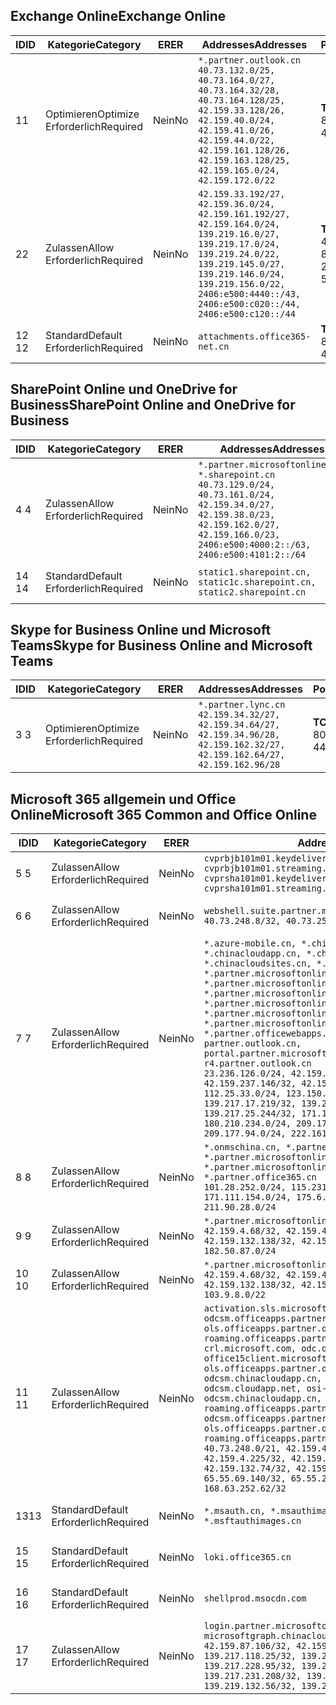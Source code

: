 <!--THIS FILE IS AUTOMATICALLY GENERATED. MANUAL CHANGES WILL BE OVERWRITTEN.-->
<!--Please contact the Office 365 Endpoints team with any questions.-->
<!--China endpoints version 2020033100-->
<!--File generated 2020-06-20 14:00:20.3123-->

## <a name="exchange-online"></a><span data-ttu-id="fb270-101">Exchange Online</span><span class="sxs-lookup"><span data-stu-id="fb270-101">Exchange Online</span></span>

<span data-ttu-id="fb270-102">ID</span><span class="sxs-lookup"><span data-stu-id="fb270-102">ID</span></span> | <span data-ttu-id="fb270-103">Kategorie</span><span class="sxs-lookup"><span data-stu-id="fb270-103">Category</span></span> | <span data-ttu-id="fb270-104">ER</span><span class="sxs-lookup"><span data-stu-id="fb270-104">ER</span></span> | <span data-ttu-id="fb270-105">Addresses</span><span class="sxs-lookup"><span data-stu-id="fb270-105">Addresses</span></span> | <span data-ttu-id="fb270-106">Ports</span><span class="sxs-lookup"><span data-stu-id="fb270-106">Ports</span></span>
-- | -------------------- | -- | ---------------------------------------------------------------------------------------------------------------------------------------------------------------------------------------------------------------------------------------------- | ------------------------
<span data-ttu-id="fb270-107">1</span><span class="sxs-lookup"><span data-stu-id="fb270-107">1</span></span> | <span data-ttu-id="fb270-108">Optimieren</span><span class="sxs-lookup"><span data-stu-id="fb270-108">Optimize</span></span><BR><span data-ttu-id="fb270-109">Erforderlich</span><span class="sxs-lookup"><span data-stu-id="fb270-109">Required</span></span> | <span data-ttu-id="fb270-110">Nein</span><span class="sxs-lookup"><span data-stu-id="fb270-110">No</span></span> | `*.partner.outlook.cn`<BR>`40.73.132.0/25, 40.73.164.0/27, 40.73.164.32/28, 40.73.164.128/25, 42.159.33.128/26, 42.159.40.0/24, 42.159.41.0/26, 42.159.44.0/22, 42.159.161.128/26, 42.159.163.128/25, 42.159.165.0/24, 42.159.172.0/22` | <span data-ttu-id="fb270-111">**TCP:** 443, 80</span><span class="sxs-lookup"><span data-stu-id="fb270-111">**TCP:** 443, 80</span></span>
<span data-ttu-id="fb270-112">2</span><span class="sxs-lookup"><span data-stu-id="fb270-112">2</span></span> | <span data-ttu-id="fb270-113">Zulassen</span><span class="sxs-lookup"><span data-stu-id="fb270-113">Allow</span></span><BR><span data-ttu-id="fb270-114">Erforderlich</span><span class="sxs-lookup"><span data-stu-id="fb270-114">Required</span></span> | <span data-ttu-id="fb270-115">Nein</span><span class="sxs-lookup"><span data-stu-id="fb270-115">No</span></span> | `42.159.33.192/27, 42.159.36.0/24, 42.159.161.192/27, 42.159.164.0/24, 139.219.16.0/27, 139.219.17.0/24, 139.219.24.0/22, 139.219.145.0/27, 139.219.146.0/24, 139.219.156.0/22, 2406:e500:4440::/43, 2406:e500:c020::/44, 2406:e500:c120::/44` | <span data-ttu-id="fb270-116">**TCP:** 25, 443, 53, 80</span><span class="sxs-lookup"><span data-stu-id="fb270-116">**TCP:** 25, 443, 53, 80</span></span>
<span data-ttu-id="fb270-117">12 </span><span class="sxs-lookup"><span data-stu-id="fb270-117">12</span></span> | <span data-ttu-id="fb270-118">Standard</span><span class="sxs-lookup"><span data-stu-id="fb270-118">Default</span></span><BR><span data-ttu-id="fb270-119">Erforderlich</span><span class="sxs-lookup"><span data-stu-id="fb270-119">Required</span></span> | <span data-ttu-id="fb270-120">Nein</span><span class="sxs-lookup"><span data-stu-id="fb270-120">No</span></span> | `attachments.office365-net.cn` | <span data-ttu-id="fb270-121">**TCP:** 443, 80</span><span class="sxs-lookup"><span data-stu-id="fb270-121">**TCP:** 443, 80</span></span>

## <a name="sharepoint-online-and-onedrive-for-business"></a><span data-ttu-id="fb270-122">SharePoint Online und OneDrive for Business</span><span class="sxs-lookup"><span data-stu-id="fb270-122">SharePoint Online and OneDrive for Business</span></span>

<span data-ttu-id="fb270-123">ID</span><span class="sxs-lookup"><span data-stu-id="fb270-123">ID</span></span> | <span data-ttu-id="fb270-124">Kategorie</span><span class="sxs-lookup"><span data-stu-id="fb270-124">Category</span></span> | <span data-ttu-id="fb270-125">ER</span><span class="sxs-lookup"><span data-stu-id="fb270-125">ER</span></span> | <span data-ttu-id="fb270-126">Addresses</span><span class="sxs-lookup"><span data-stu-id="fb270-126">Addresses</span></span> | <span data-ttu-id="fb270-127">Ports</span><span class="sxs-lookup"><span data-stu-id="fb270-127">Ports</span></span>
-- | ------------------- | -- | --------------------------------------------------------------------------------------------------------------------------------------------------------------------------------------------------- | ----------------
<span data-ttu-id="fb270-128">4 </span><span class="sxs-lookup"><span data-stu-id="fb270-128">4</span></span> | <span data-ttu-id="fb270-129">Zulassen</span><span class="sxs-lookup"><span data-stu-id="fb270-129">Allow</span></span><BR><span data-ttu-id="fb270-130">Erforderlich</span><span class="sxs-lookup"><span data-stu-id="fb270-130">Required</span></span> | <span data-ttu-id="fb270-131">Nein</span><span class="sxs-lookup"><span data-stu-id="fb270-131">No</span></span> | `*.partner.microsoftonline.cn, *.sharepoint.cn`<BR>`40.73.129.0/24, 40.73.161.0/24, 42.159.34.0/27, 42.159.38.0/23, 42.159.162.0/27, 42.159.166.0/23, 2406:e500:4000:2::/63, 2406:e500:4101:2::/64` | <span data-ttu-id="fb270-132">**TCP:** 443, 80</span><span class="sxs-lookup"><span data-stu-id="fb270-132">**TCP:** 443, 80</span></span>
<span data-ttu-id="fb270-133">14 </span><span class="sxs-lookup"><span data-stu-id="fb270-133">14</span></span> | <span data-ttu-id="fb270-134">Standard</span><span class="sxs-lookup"><span data-stu-id="fb270-134">Default</span></span><BR><span data-ttu-id="fb270-135">Erforderlich</span><span class="sxs-lookup"><span data-stu-id="fb270-135">Required</span></span> | <span data-ttu-id="fb270-136">Nein</span><span class="sxs-lookup"><span data-stu-id="fb270-136">No</span></span> | `static1.sharepoint.cn, static1c.sharepoint.cn, static2.sharepoint.cn` | <span data-ttu-id="fb270-137">**TCP:** 443, 80</span><span class="sxs-lookup"><span data-stu-id="fb270-137">**TCP:** 443, 80</span></span>

## <a name="skype-for-business-online-and-microsoft-teams"></a><span data-ttu-id="fb270-138">Skype for Business Online und Microsoft Teams</span><span class="sxs-lookup"><span data-stu-id="fb270-138">Skype for Business Online and Microsoft Teams</span></span>

<span data-ttu-id="fb270-139">ID</span><span class="sxs-lookup"><span data-stu-id="fb270-139">ID</span></span> | <span data-ttu-id="fb270-140">Kategorie</span><span class="sxs-lookup"><span data-stu-id="fb270-140">Category</span></span> | <span data-ttu-id="fb270-141">ER</span><span class="sxs-lookup"><span data-stu-id="fb270-141">ER</span></span> | <span data-ttu-id="fb270-142">Addresses</span><span class="sxs-lookup"><span data-stu-id="fb270-142">Addresses</span></span> | <span data-ttu-id="fb270-143">Ports</span><span class="sxs-lookup"><span data-stu-id="fb270-143">Ports</span></span>
-- | -------------------- | -- | -------------------------------------------------------------------------------------------------------------------------------- | ----------------
<span data-ttu-id="fb270-144">3 </span><span class="sxs-lookup"><span data-stu-id="fb270-144">3</span></span> | <span data-ttu-id="fb270-145">Optimieren</span><span class="sxs-lookup"><span data-stu-id="fb270-145">Optimize</span></span><BR><span data-ttu-id="fb270-146">Erforderlich</span><span class="sxs-lookup"><span data-stu-id="fb270-146">Required</span></span> | <span data-ttu-id="fb270-147">Nein</span><span class="sxs-lookup"><span data-stu-id="fb270-147">No</span></span> | `*.partner.lync.cn`<BR>`42.159.34.32/27, 42.159.34.64/27, 42.159.34.96/28, 42.159.162.32/27, 42.159.162.64/27, 42.159.162.96/28` | <span data-ttu-id="fb270-148">**TCP:** 443, 80</span><span class="sxs-lookup"><span data-stu-id="fb270-148">**TCP:** 443, 80</span></span>

## <a name="microsoft-365-common-and-office-online"></a><span data-ttu-id="fb270-149">Microsoft 365 allgemein und Office Online</span><span class="sxs-lookup"><span data-stu-id="fb270-149">Microsoft 365 Common and Office Online</span></span>

<span data-ttu-id="fb270-150">ID</span><span class="sxs-lookup"><span data-stu-id="fb270-150">ID</span></span> | <span data-ttu-id="fb270-151">Kategorie</span><span class="sxs-lookup"><span data-stu-id="fb270-151">Category</span></span> | <span data-ttu-id="fb270-152">ER</span><span class="sxs-lookup"><span data-stu-id="fb270-152">ER</span></span> | <span data-ttu-id="fb270-153">Addresses</span><span class="sxs-lookup"><span data-stu-id="fb270-153">Addresses</span></span> | <span data-ttu-id="fb270-154">Ports</span><span class="sxs-lookup"><span data-stu-id="fb270-154">Ports</span></span>
-- | ------------------- | -- | ---------------------------------------------------------------------------------------------------------------------------------------------------------------------------------------------------------------------------------------------------------------------------------------------------------------------------------------------------------------------------------------------------------------------------------------------------------------------------------------------------------------------------------------------------------------------------------------------------------------------------------------------------------------------------------------------------------------------------------------------------------------------------------------------------------------------------------------------------------------------------- | ----------------
<span data-ttu-id="fb270-155">5 </span><span class="sxs-lookup"><span data-stu-id="fb270-155">5</span></span> | <span data-ttu-id="fb270-156">Zulassen</span><span class="sxs-lookup"><span data-stu-id="fb270-156">Allow</span></span><BR><span data-ttu-id="fb270-157">Erforderlich</span><span class="sxs-lookup"><span data-stu-id="fb270-157">Required</span></span> | <span data-ttu-id="fb270-158">Nein</span><span class="sxs-lookup"><span data-stu-id="fb270-158">No</span></span> | `cvprbjb101m01.keydelivery.mediaservices.chinacloudapi.cn, cvprbjb101m01.streaming.mediaservices.chinacloudapi.cn, cvprsha101m01.keydelivery.mediaservices.chinacloudapi.cn, cvprsha101m01.streaming.mediaservices.chinacloudapi.cn` | <span data-ttu-id="fb270-159">**TCP:** 443, 80</span><span class="sxs-lookup"><span data-stu-id="fb270-159">**TCP:** 443, 80</span></span>
<span data-ttu-id="fb270-160">6 </span><span class="sxs-lookup"><span data-stu-id="fb270-160">6</span></span> | <span data-ttu-id="fb270-161">Zulassen</span><span class="sxs-lookup"><span data-stu-id="fb270-161">Allow</span></span><BR><span data-ttu-id="fb270-162">Erforderlich</span><span class="sxs-lookup"><span data-stu-id="fb270-162">Required</span></span> | <span data-ttu-id="fb270-163">Nein</span><span class="sxs-lookup"><span data-stu-id="fb270-163">No</span></span> | `webshell.suite.partner.microsoftonline.cn`<BR>`40.73.248.8/32, 40.73.252.10/32` | <span data-ttu-id="fb270-164">**TCP:** 443, 80</span><span class="sxs-lookup"><span data-stu-id="fb270-164">**TCP:** 443, 80</span></span>
<span data-ttu-id="fb270-165">7 </span><span class="sxs-lookup"><span data-stu-id="fb270-165">7</span></span> | <span data-ttu-id="fb270-166">Zulassen</span><span class="sxs-lookup"><span data-stu-id="fb270-166">Allow</span></span><BR><span data-ttu-id="fb270-167">Erforderlich</span><span class="sxs-lookup"><span data-stu-id="fb270-167">Required</span></span> | <span data-ttu-id="fb270-168">Nein</span><span class="sxs-lookup"><span data-stu-id="fb270-168">No</span></span> | `*.azure-mobile.cn, *.chinacloudapi.cn, *.chinacloudapp.cn, *.chinacloud-mobile.cn, *.chinacloudsites.cn, *.partner.microsoftonline-m.cn, *.partner.microsoftonline-m.net.cn, *.partner.microsoftonline-m-i.cn, *.partner.microsoftonline-m-i.net.cn, *.partner.microsoftonline-p.net.cn, *.partner.microsoftonline-p-i.cn, *.partner.microsoftonline-p-i.net.cn, *.partner.officewebapps.cn, *.windowsazure.cn, partner.outlook.cn, portal.partner.microsoftonline.cdnsvc.com, r4.partner.outlook.cn`<BR>`23.236.126.0/24, 42.159.224.122/32, 42.159.233.91/32, 42.159.237.146/32, 42.159.238.120/32, 58.68.168.0/24, 112.25.33.0/24, 123.150.49.0/24, 125.65.247.0/24, 139.217.17.219/32, 139.217.19.156/32, 139.217.21.3/32, 139.217.25.244/32, 171.107.84.0/24, 180.210.232.0/24, 180.210.234.0/24, 209.177.86.0/24, 209.177.90.0/24, 209.177.94.0/24, 222.161.226.0/24` | <span data-ttu-id="fb270-169">**TCP:** 443, 80</span><span class="sxs-lookup"><span data-stu-id="fb270-169">**TCP:** 443, 80</span></span>
<span data-ttu-id="fb270-170">8 </span><span class="sxs-lookup"><span data-stu-id="fb270-170">8</span></span> | <span data-ttu-id="fb270-171">Zulassen</span><span class="sxs-lookup"><span data-stu-id="fb270-171">Allow</span></span><BR><span data-ttu-id="fb270-172">Erforderlich</span><span class="sxs-lookup"><span data-stu-id="fb270-172">Required</span></span> | <span data-ttu-id="fb270-173">Nein</span><span class="sxs-lookup"><span data-stu-id="fb270-173">No</span></span> | `*.onmschina.cn, *.partner.microsoftonline.net.cn, *.partner.microsoftonline-i.cn, *.partner.microsoftonline-i.net.cn, *.partner.office365.cn`<BR>`101.28.252.0/24, 115.231.150.0/24, 123.235.32.0/24, 171.111.154.0/24, 175.6.10.0/24, 180.210.229.0/24, 211.90.28.0/24` | <span data-ttu-id="fb270-174">**TCP:** 443, 80</span><span class="sxs-lookup"><span data-stu-id="fb270-174">**TCP:** 443, 80</span></span>
<span data-ttu-id="fb270-175">9 </span><span class="sxs-lookup"><span data-stu-id="fb270-175">9</span></span> | <span data-ttu-id="fb270-176">Zulassen</span><span class="sxs-lookup"><span data-stu-id="fb270-176">Allow</span></span><BR><span data-ttu-id="fb270-177">Erforderlich</span><span class="sxs-lookup"><span data-stu-id="fb270-177">Required</span></span> | <span data-ttu-id="fb270-178">Nein</span><span class="sxs-lookup"><span data-stu-id="fb270-178">No</span></span> | `*.partner.microsoftonline-p.cn`<BR>`42.159.4.68/32, 42.159.4.200/32, 42.159.7.156/32, 42.159.132.138/32, 42.159.133.17/32, 42.159.135.78/32, 182.50.87.0/24` | <span data-ttu-id="fb270-179">**TCP:** 443, 80</span><span class="sxs-lookup"><span data-stu-id="fb270-179">**TCP:** 443, 80</span></span>
<span data-ttu-id="fb270-180">10 </span><span class="sxs-lookup"><span data-stu-id="fb270-180">10</span></span> | <span data-ttu-id="fb270-181">Zulassen</span><span class="sxs-lookup"><span data-stu-id="fb270-181">Allow</span></span><BR><span data-ttu-id="fb270-182">Erforderlich</span><span class="sxs-lookup"><span data-stu-id="fb270-182">Required</span></span> | <span data-ttu-id="fb270-183">Nein</span><span class="sxs-lookup"><span data-stu-id="fb270-183">No</span></span> | `*.partner.microsoftonline.cn`<BR>`42.159.4.68/32, 42.159.4.200/32, 42.159.7.156/32, 42.159.132.138/32, 42.159.133.17/32, 42.159.135.78/32, 103.9.8.0/22` | <span data-ttu-id="fb270-184">**TCP:** 443, 80</span><span class="sxs-lookup"><span data-stu-id="fb270-184">**TCP:** 443, 80</span></span>
<span data-ttu-id="fb270-185">11 </span><span class="sxs-lookup"><span data-stu-id="fb270-185">11</span></span> | <span data-ttu-id="fb270-186">Zulassen</span><span class="sxs-lookup"><span data-stu-id="fb270-186">Allow</span></span><BR><span data-ttu-id="fb270-187">Erforderlich</span><span class="sxs-lookup"><span data-stu-id="fb270-187">Required</span></span> | <span data-ttu-id="fb270-188">Nein</span><span class="sxs-lookup"><span data-stu-id="fb270-188">No</span></span> | `activation.sls.microsoft.com, bjb-odcsm.officeapps.partner.office365.cn, bjb-ols.officeapps.partner.office365.cn, bjb-roaming.officeapps.partner.office365.cn, crl.microsoft.com, odc.officeapps.live.com, office15client.microsoft.com, officecdn.microsoft.com, ols.officeapps.partner.office365.cn, osi-prod-bjb01-odcsm.chinacloudapp.cn, osiprod-scus01-odcsm.cloudapp.net, osi-prod-sha01-odcsm.chinacloudapp.cn, roaming.officeapps.partner.office365.cn, sha-odcsm.officeapps.partner.office365.cn, sha-ols.officeapps.partner.office365.cn, sha-roaming.officeapps.partner.office365.cn`<BR>`40.73.248.0/21, 42.159.4.45/32, 42.159.4.50/32, 42.159.4.225/32, 42.159.7.13/32, 42.159.132.73/32, 42.159.132.74/32, 42.159.132.75/32, 65.52.98.231/32, 65.55.69.140/32, 65.55.227.140/32, 70.37.81.47/32, 168.63.252.62/32` | <span data-ttu-id="fb270-189">**TCP:** 443, 80</span><span class="sxs-lookup"><span data-stu-id="fb270-189">**TCP:** 443, 80</span></span>
<span data-ttu-id="fb270-190">13</span><span class="sxs-lookup"><span data-stu-id="fb270-190">13</span></span> | <span data-ttu-id="fb270-191">Standard</span><span class="sxs-lookup"><span data-stu-id="fb270-191">Default</span></span><BR><span data-ttu-id="fb270-192">Erforderlich</span><span class="sxs-lookup"><span data-stu-id="fb270-192">Required</span></span> | <span data-ttu-id="fb270-193">Nein</span><span class="sxs-lookup"><span data-stu-id="fb270-193">No</span></span> | `*.msauth.cn, *.msauthimages.cn, *.msftauth.cn, *.msftauthimages.cn` | <span data-ttu-id="fb270-194">**TCP:** 443, 80</span><span class="sxs-lookup"><span data-stu-id="fb270-194">**TCP:** 443, 80</span></span>
<span data-ttu-id="fb270-195">15 </span><span class="sxs-lookup"><span data-stu-id="fb270-195">15</span></span> | <span data-ttu-id="fb270-196">Standard</span><span class="sxs-lookup"><span data-stu-id="fb270-196">Default</span></span><BR><span data-ttu-id="fb270-197">Erforderlich</span><span class="sxs-lookup"><span data-stu-id="fb270-197">Required</span></span> | <span data-ttu-id="fb270-198">Nein</span><span class="sxs-lookup"><span data-stu-id="fb270-198">No</span></span> | `loki.office365.cn` | <span data-ttu-id="fb270-199">**TCP:** 443</span><span class="sxs-lookup"><span data-stu-id="fb270-199">**TCP:** 443</span></span>
<span data-ttu-id="fb270-200">16 </span><span class="sxs-lookup"><span data-stu-id="fb270-200">16</span></span> | <span data-ttu-id="fb270-201">Standard</span><span class="sxs-lookup"><span data-stu-id="fb270-201">Default</span></span><BR><span data-ttu-id="fb270-202">Erforderlich</span><span class="sxs-lookup"><span data-stu-id="fb270-202">Required</span></span> | <span data-ttu-id="fb270-203">Nein</span><span class="sxs-lookup"><span data-stu-id="fb270-203">No</span></span> | `shellprod.msocdn.com` | <span data-ttu-id="fb270-204">**TCP:** 443</span><span class="sxs-lookup"><span data-stu-id="fb270-204">**TCP:** 443</span></span>
<span data-ttu-id="fb270-205">17 </span><span class="sxs-lookup"><span data-stu-id="fb270-205">17</span></span> | <span data-ttu-id="fb270-206">Zulassen</span><span class="sxs-lookup"><span data-stu-id="fb270-206">Allow</span></span><BR><span data-ttu-id="fb270-207">Erforderlich</span><span class="sxs-lookup"><span data-stu-id="fb270-207">Required</span></span> | <span data-ttu-id="fb270-208">Nein</span><span class="sxs-lookup"><span data-stu-id="fb270-208">No</span></span> | `login.partner.microsoftonline.cn, microsoftgraph.chinacloudapi.cn`<BR>`42.159.87.106/32, 42.159.92.96/32, 139.217.115.121/32, 139.217.118.25/32, 139.217.118.46/32, 139.217.118.54/32, 139.217.228.95/32, 139.217.231.198/32, 139.217.231.208/32, 139.217.231.219/32, 139.219.132.56/32, 139.219.133.182/32` | <span data-ttu-id="fb270-209">**TCP:** 443, 80</span><span class="sxs-lookup"><span data-stu-id="fb270-209">**TCP:** 443, 80</span></span>
